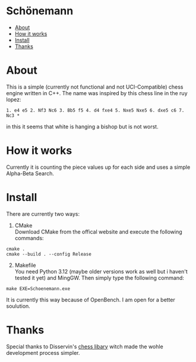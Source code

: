# Schönemann
- [About](#about)
- [How it works](#how-it-works)
- [Install](#install)
- [Thanks](#thanks)

# About
This is a simple (currently not functional and not UCI-Compatible) chess engine written in C++. The name was inspired by this chess line in the ruy lopez:
```
1. e4 e5 2. Nf3 Nc6 3. Bb5 f5 4. d4 fxe4 5. Nxe5 Nxe5 6. dxe5 c6 7. Nc3 *
```
in this it seems that white is hanging a bishop but is not worst.

# How it works
Currently it is counting the piece values up for each side and uses a simple Alpha-Beta Search.

# Install
There are currently two ways:
1. CMake <br>
  Download CMake from the offical website and execute the following commands:
  ```
  cmake .
  cmake --build . --config Release
  ```  
2. Makefile <br>
  You need Python 3.12 (maybe older versions work as well but i haven't tested it yet) and MingGW. Then simply type the following command:
  ```
  make EXE=Schoenemann.exe
  ```
  It is currently this way because of OpenBench. I am open for a better soulution.

#  Thanks
Special thanks to Disservin's [chess libary](https://github.com/Disservin/chess-library/) witch made the wohle development process simpler.
